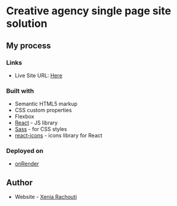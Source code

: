 # Creative agency single page site solution

## My process

### Links

- Live Site URL: [Here](https://creative-agency-single-page-site.onrender.com/)

### Built with

- Semantic HTML5 markup
- CSS custom properties
- Flexbox
- [React](https://reactjs.org/) - JS library
- [Sass](https://sass-lang.com/) - for CSS styles
- [react-icons](https://react-icons.github.io/react-icons) - icons library for React

### Deployed on

- [onRender](https://render.com/)

## Author

- Website - [Xenia Rachouti](https://xenia-rachouti.onrender.com/)

